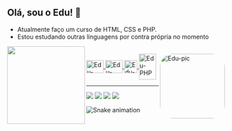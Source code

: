 ## Olá, sou o Edu! 👋
- Atualmente faço um curso de HTML, CSS e PHP.
- Estou estudando outras linguagens por contra própria no momento
<div align="center">
  <a href="https://github.com/edusribeiro">
  <img height="180em" align="left" src="https://github-readme-stats.vercel.app/api?username=edusribeiro&show_icons=true&theme=dark&include_all_commits=true&count_private=true"/>
</div>
<div style="display: inline_block"><br>
  <img align="center" alt="Edu-HTML5" height="30" width="40" src="https://cdn.jsdelivr.net/gh/devicons/devicon/icons/html5/html5-plain.svg">
  <img align="center" alt="Edu-CSS" height="30" width="40" src="https://cdn.jsdelivr.net/gh/devicons/devicon/icons/css3/css3-plain.svg">
  <img align="center" alt="Edu-GIT" height="30  width="40" src="https://cdn.jsdelivr.net/gh/devicons/devicon/icons/git/git-original.svg" />  
  <img align="center" alt="Edu-PHP" height="60" width="40" src="https://cdn.jsdelivr.net/gh/devicons/devicon/icons/php/php-plain.svg"/>
  <img align="right" alt="Edu-pic" height="150" style="border-radius:30px" src="https://scontent.fpet4-1.fna.fbcdn.net/v/t31.18172-8/966267_140080592854476_594265923_o.jpg?_nc_cat=104&ccb=1-7&_nc_sid=19026a&_nc_ohc=bu1DD3SqixkAX924vKZ&_nc_ht=scontent.fpet4-1.fna&oh=00_AT9pXqq7tqOjvNNTTf1zZx7vB97t-N3U_xaNvi32npcfNg&oe=62BA20F0">
</div>
<hr/>
<div> 
  <a href="https://instagram.com/edusibeiroo" target="_blank"><img src="https://img.shields.io/badge/-Instagram-%23E4405F?style=for-the-badge&logo=instagram&logoColor=white" target="_blank"></a>
 <a href="https://discordapp.com/users/Duduzean#1215" target="_blank"><img src="https://img.shields.io/badge/Discord-7289DA?style=for-the-badge&logo=discord&logoColor=white" target="_blank"></a> 
  <a href = "mailto:edusribeirocontato@gmail.com"><img src="https://img.shields.io/badge/-Gmail-%23333?style=for-the-badge&logo=gmail&logoColor=white" target="_blank"></a>
  <a href="https://www.linkedin.com/in/eduardoribeiroo/" target="_blank"><img src="https://img.shields.io/badge/-LinkedIn-%230077B5?style=for-the-badge&logo=linkedin&logoColor=white" target="_blank"></a> 
 
  ![Snake animation](https://github.com/edusribeiro/edusribeiro/blob/output/github-contribution-grid-snake.svg)
 
</div>
